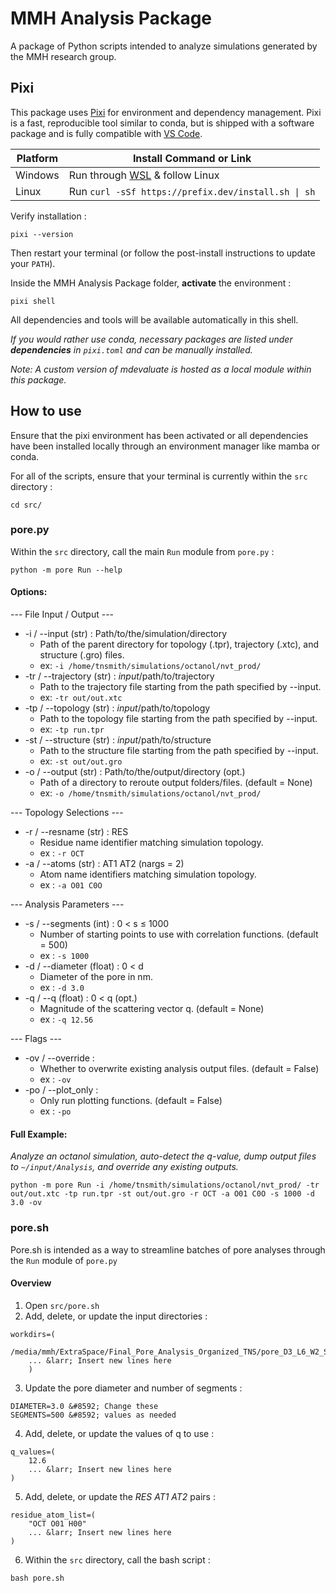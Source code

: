 # MMH Analysis Package
A package of Python scripts intended to analyze simulations generated by the MMH research group.

## Pixi
This package uses [Pixi](https://pixi.sh/latest/) for environment and dependency management. Pixi is a fast, reproducible tool similar to conda, but is shipped with a software package and is fully compatible with [VS Code](https://code.visualstudio.com/). 

| Platform | Install Command or Link                                 |
| -------- | ------------------------------------------------------- |
| Windows  | Run through [WSL](https://learn.microsoft.com/en-us/windows/wsl/install) & follow Linux |
| Linux    | Run `curl -sSf https://prefix.dev/install.sh \| sh`           |

Verify installation :
```
pixi --version
```

Then restart your terminal (or follow the post-install instructions to update your `PATH`).

Inside the MMH Analysis Package folder, **activate** the environment :
```
pixi shell
```
All dependencies and tools will be available automatically in this shell.

*If you would rather use conda, necessary packages are listed under **dependencies** in `pixi.toml` and can be manually installed.*

*Note: A custom version of mdevaluate is hosted as a local module within this package.*

## How to use
Ensure that the pixi environment has been activated or all dependencies have been installed locally through an environment manager like mamba or conda.

For all of the scripts, ensure that your terminal is currently within the `src` directory :

```
cd src/
```

### pore.py

Within the `src` directory, call the main `Run` module from `pore.py` :

```
python -m pore Run --help
```

#### Options:
--- File Input / Output ---
* -i / --input (str) : Path/to/the/simulation/directory
  * Path of the parent directory for topology (.tpr), trajectory (.xtc), and structure (.gro) files.
  *  ex: `-i /home/tnsmith/simulations/octanol/nvt_prod/`
* -tr / --trajectory (str) : *input*/path/to/trajectory
  * Path to the trajectory file starting from the path specified by --input.
  *  ex: `-tr out/out.xtc`
* -tp / --topology (str) : *input*/path/to/topology
  * Path to the topology file starting from the path specified by --input.
  *  ex: `-tp run.tpr`
* -st / --structure (str) : *input*/path/to/structure
  * Path to the structure file starting from the path specified by --input.
  *  ex: `-st out/out.gro`
* -o / --output (str) : Path/to/the/output/directory (opt.)
  * Path of a directory to reroute output folders/files. (default = None)
  *  ex: `-o /home/tnsmith/simulations/octanol/nvt_prod/`

--- Topology Selections ---
* -r / --resname (str) : RES
  * Residue name identifier matching simulation topology.
  *  ex : `-r OCT`
* -a / --atoms (str) : AT1 AT2 (nargs = 2)
  * Atom name identifiers matching simulation topology.
  *  ex : `-a O01 C0O`
 
--- Analysis Parameters ---
* -s / --segments (int) : 0 < s &le; 1000
  * Number of starting points to use with correlation functions. (default = 500)
  *  ex : `-s 1000`
* -d / --diameter (float) : 0 < d
  * Diameter of the pore in nm.
  *  ex : `-d 3.0`
* -q / --q (float) : 0 < q (opt.)
  * Magnitude of the scattering vector q. (default = None)
  *  ex : `-q 12.56`
 
 --- Flags ---
* -ov / --override : 
  * Whether to overwrite existing analysis output files. (default = False)
  *  ex : `-ov`
* -po / --plot_only :
  * Only run plotting functions. (default = False)
  *  ex : `-po`

#### Full Example:
*Analyze an octanol simulation, auto-detect the q-value, dump output files to `~/input/Analysis`, and override any existing outputs.*
```
python -m pore Run -i /home/tnsmith/simulations/octanol/nvt_prod/ -tr out/out.xtc -tp run.tpr -st out/out.gro -r OCT -a O01 C0O -s 1000 -d 3.0 -ov
```

### pore.sh

Pore.sh is intended as a way to streamline batches of pore analyses through the `Run` module of `pore.py`

#### Overview
1. Open `src/pore.sh`
2. Add, delete, or update the input directories :
```
workdirs=(
    /media/mmh/ExtraSpace/Final_Pore_Analysis_Organized_TNS/pore_D3_L6_W2_S5.0_E0.0_A0.0_V0.0_no_reservoir_N1/OCT/328K/5_nvt_prod_system
    ... &larr; Insert new lines here
    )
```
3. Update the pore diameter and number of segments :
```
DIAMETER=3.0 &#8592; Change these
SEGMENTS=500 &#8592; values as needed
```
4. Add, delete, or update the values of q to use :
```
q_values=(
    12.6
    ... &larr; Insert new lines here
)
```
5. Add, delete, or update the *RES AT1 AT2* pairs :
```
residue_atom_list=(
    "OCT O01 H00"
    ... &larr; Insert new lines here
)
```
6. Within the `src` directory, call the bash script :
```
bash pore.sh
```
